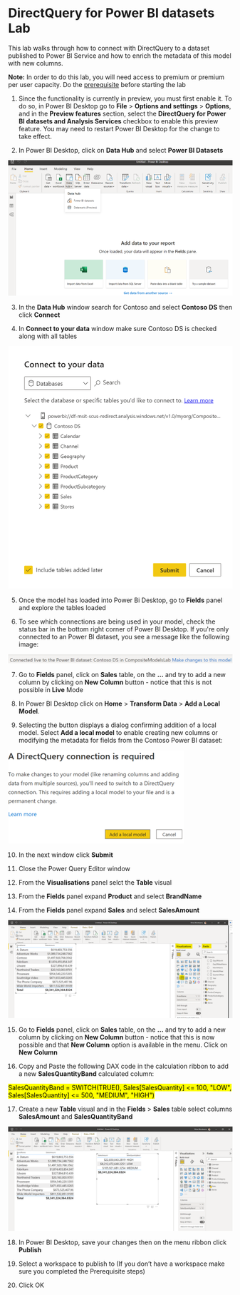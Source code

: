 # DirectQuery for Power BI datasets Lab
This lab walks through how to connect with DirectQuery to a dataset published to Power BI Service and how to enrich the metadata of this model with new columns.

**Note:** In order to do this lab, you will need access to premium or premium per user capacity. Do the [prerequisite](https://github.com/lipinght/pbideployment/blob/main/AdvAnalytics/Prerequisite.md#provision-workspace) before starting the lab


1. Since the functionality is currently in preview, you must first enable it. To do so, in Power BI Desktop go to **File** > **Options and settings** > **Options**, and in the **Preview features** section, select the **DirectQuery for Power BI datasets and Analysis Services** checkbox to enable this preview feature. You may need to restart Power BI Desktop for the change to take effect.

2. In Power BI Desktop, click on **Data Hub** and select **Power BI Datasets**

![dq1.png](images/dq1.png)

3. In the **Data Hub** window search for Contoso and select **Contoso DS** then click **Connect**

4. In **Connect to your data** window make sure Contoso DS is checked along with all tables

![dq2.png](images/dq2.png)

5. Once the model has loaded into Power Bi Desktop, go to **Fields** panel and explore the tables loaded

6. To see which connections are being used in your model, check the status bar in the bottom right corner of Power BI Desktop. If you're only connected to an Power BI dataset, you see a message like the following image:

![dq4.png](images/dq4.png)

7. Go to **Fields** panel, click on **Sales** table, on the **...** and try to add a new column by clicking on **New Column** button - notice that this is not possible in **Live** Mode

8. In Power BI Desktop click on **Home** > **Transform Data** > **Add a Local Model**. 

9. Selecting the button displays a dialog confirming addition of a local model. Select **Add a local model** to enable creating new columns or modifying the metadata for fields from the Contoso Power BI dataset:

![dq5.png](images/dq5.png)

10. In the next window click **Submit**

11. Close the Power Query Editor window

12. From the **Visualisations** panel selct the **Table** visual

13. From the **Fields** panel expand **Product** and select **BrandName**

14. From the **Fields** panel expand **Sales** and select **SalesAmount**

![dq6.png](images/dq6.png)

15. Go to **Fields** panel, click on **Sales** table, on the **...** and try to add a new column by clicking on **New Column** button - notice that this is now possible and that **New Column** option is available in the menu. Click on **New Column**

16. Copy and Paste the following DAX code in the calculation ribbon to add a new **SalesQuantityBand** calculated column: 

<mark>SalesQuantityBand = SWITCH(TRUE(), Sales[SalesQuantity] <= 100, "LOW", Sales[SalesQuantity] <= 500, "MEDIUM", "HIGH")</mark>

17. Create a new **Table** visual and in the **Fields** > **Sales** table select columns **SalesAmount** and **SalesQuantityBand**

![dq7.png](images/dq7.png)

18. In Power BI Desktop, save your changes then on the menu ribbon click **Publish**

19. Select a workspace to publish to (If you don’t have a workspace make sure you completed the Prerequisite steps)

20. Click OK
